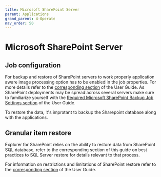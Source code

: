 ```yaml
---
title: Microsoft SharePoint Server
parent: Applications
grand_parent: 4-Operate
nav_order: 50
---
```





# Microsoft SharePoint Server

## Job configuration

For backup and restore of SharePoint servers to work properly application aware image processing option has to be enabled in the job properties. For more details refer to the [corresponding section](https://helpcenter.veeam.com/docs/backup/vsphere/backup_job_vss_vm.html?ver=95) of the User Guide. As SharePoint deployments may be spread across several servers make sure to familiarize yourself with the [Required Microsoft SharePoint Backup Job Settings section](https://helpcenter.veeam.com/docs/backup/explorers/vesp_bu_job_settings.html?ver=95) of the User Guide.

To restore the data, it's improtant to backup the Sharepoint database along with the applications.

## Granular item restore

Explorer for SharePoint relies on the ability to restore data from SharePoint SQL database, refer to the corresponding section of this guide on best practices to SQL Server restore for details relevant to that process.

For information on restrictions and limitations of SharePoint restore refer to the [corresponding section](https://helpcenter.veeam.com/docs/backup/explorers/vesp_recovery_specials.html?ver=95) of the User Guide.
